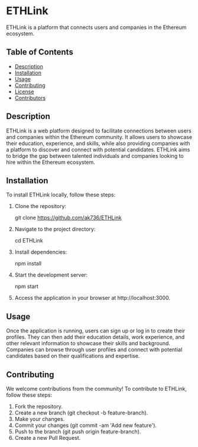 # ETHLink

ETHLink is a platform that connects users and companies in the Ethereum ecosystem.

## Table of Contents

- [Description](#description)
- [Installation](#installation)
- [Usage](#usage)
- [Contributing](#contributing)
- [License](#license)
- [Contributors](#contributors)

## Description

ETHLink is a web platform designed to facilitate connections between users and companies within the Ethereum community. It allows users to showcase their education, experience, and skills, while also providing companies with a platform to discover and connect with potential candidates. ETHLink aims to bridge the gap between talented individuals and companies looking to hire within the Ethereum ecosystem.

## Installation

To install ETHLink locally, follow these steps:

1. Clone the repository:

   git clone <https://github.com/ak736/ETHLink>

2. Navigate to the project directory:

   cd ETHLink

3. Install dependencies:

   npm install

4. Start the development server:

   npm start

5. Access the application in your browser at http://localhost:3000.

## Usage

Once the application is running, users can sign up or log in to create their profiles. They can then add their education details, work experience, and other relevant information to showcase their skills and background. Companies can browse through user profiles and connect with potential candidates based on their qualifications and expertise.

## Contributing

We welcome contributions from the community! To contribute to ETHLink, follow these steps:

1. Fork the repository.
2. Create a new branch (git checkout -b feature-branch).
3. Make your changes.
4. Commit your changes (git commit -am 'Add new feature').
5. Push to the branch (git push origin feature-branch).
6. Create a new Pull Request.